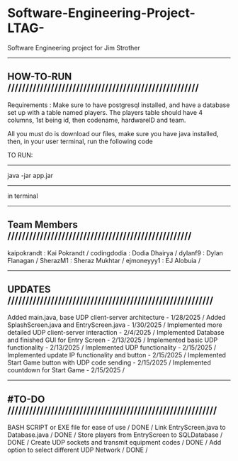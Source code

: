 # Software-Engineering-Project-LTAG-
Software Engineering project for Jim Strother

----------------------------------------------------------------
HOW-TO-RUN /////////////////////////////////////////////////////
----------------------------------------------------------------

Requirements :
Make sure to have postgresql installed, and have a database set up with a table named players.
The players table should have 4 columns, 1st being id, then codename, hardwareID and team.

All you must do is download our files, make sure you have java installed, then, in your user terminal, run the following code

TO RUN:
*****************
java -jar app.jar
*****************
in terminal

----------------------------------------------------------------
Team Members ///////////////////////////////////////////////////
----------------------------------------------------------------
kaipokrandt : Kai Pokrandt /
codingdodia : Dodia Dhairya /
dylanf9     : Dylan Flanagan /
SherazM1    : Sheraz Mukhtar /
ejmoneyyy1  : EJ Alobuia /

-----------------------------------------------------------------
UPDATES /////////////////////////////////////////////////////////
-----------------------------------------------------------------
Added main.java, base UDP client-server architecture     - 1/28/2025 /
Added SplashScreen.java and EntryScreen.java             - 1/30/2025 /
Implemented more detailed UDP client-server interaction  - 2/4/2025  /
Implemented Database and finished GUI for Entry Screen   - 2/13/2025 /
Implemented basic UDP functionality                      - 2/13/2025 /
Implemented UDP functionality                            - 2/15/2025 /
Implemented update IP functionality and button           - 2/15/2025 /
Implemented Start Game button with UDP code sending      - 2/15/2025 /
Implemented countdown for Start Game                     - 2/15/2025 /

-----------------------------------------------------------------
#TO-DO //////////////////////////////////////////////////////////
-----------------------------------------------------------------

BASH SCRIPT or EXE file for ease of use / DONE /
Link EntryScreen.java to Database.java / DONE /
Store players from EntryScreen to SQLDatabase / DONE /
Create UDP sockets and transmit equipment codes / DONE /
Add option to select different UDP Network / DONE /



